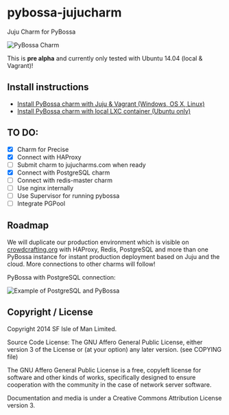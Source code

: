 pybossa-jujucharm
=================

Juju Charm for PyBossa

![PyBossa Charm](http://i.imgur.com/5cqgQRQ.jpg)

This is **pre alpha** and currently only tested with Ubuntu 14.04 (local & Vagrant)!

## Install instructions

* [Install PyBossa charm with Juju & Vagrant (Windows, OS X, Linux)](INSTALL-Vagrant-trusty.md)
* [Install PyBossa charm with local LXC container (Ubuntu only)](INSTALL-local-trusty.md)

## TO DO:
- [x] Charm for Precise
- [x] Connect with HAProxy
- [ ] Submit charm to jujucharms.com when ready
- [x] Connect with PostgreSQL charm
- [ ] Connect with redis-master charm
- [ ] Use nginx internally
- [ ] Use Supervisor for running pybossa
- [ ] Integrate PGPool

## Roadmap

We will duplicate our production environment which is visible on
[crowdcrafting.org](http://crowdcrafting.org) with HAProxy, Redis, PostgreSQL
and more than one PyBossa instance for instant production deployment based on
Juju and the cloud. More connections to other charms will follow!

PyBossa with PostgreSQL connection:

![Example of PostgreSQL and PyBossa](http://i.imgur.com/8Yb6Jfa.jpg)

## Copyright / License

Copyright 2014 SF Isle of Man Limited. 

Source Code License: The GNU Affero General Public License, either version 3 of the License
or (at your option) any later version. (see COPYING file)

The GNU Affero General Public License is a free, copyleft license for
software and other kinds of works, specifically designed to ensure
cooperation with the community in the case of network server software.

Documentation and media is under a Creative Commons Attribution License version
3.